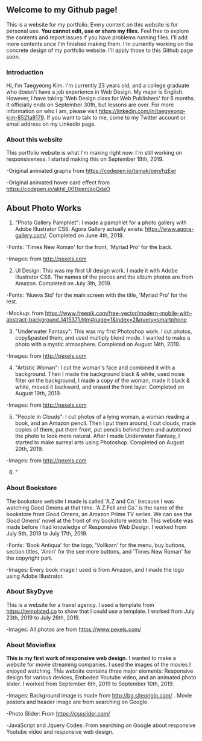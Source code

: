 ## Welcome to my Github page!

This is a website for my portfolio. Every content on this website is for personal use. **You cannot edit, use or share my files.** Feel free to explore the contents and report issues if you have problems running files. I'll add more contents once I'm finished making them. I'm currently working on the concrete design of my portfolio website. I'll apply those to this Github page soon.

### Introduction
Hi, I'm Taegyeong Kim. I'm currently 23 years old, and a college graduate who doesn't have a job experience in Web Design. My major is English. However, I have taking 'Web Design class for Web Publishers' for 6 months. It officially ends on September 30th, but lessons are over. For more information on who I am, please visit https://linkedin.com/in/taegyeong-kim-8521a8179. If you want to talk to me, come to my Twitter account or email address on my LinkedIn page.

### About this website
This portfolio website is what I'm making right now. I'm still working on responsiveness. I started making this on September 19th, 2019.

-Original animated graphs from https://codepen.io/tamak/pen/hzEer

-Original animated hover card effect from https://codepen.io/akhil_001/pen/zoQdaO

## About Photo Works
1. "Photo Gallery Pamphlet": I made a pamphlet for a photo gallery with Adobe Illustrator CS6. Agora Gallery actually exists: https://www.agora-gallery.com/. Completed on June 4th, 2019.

-Fonts: 'Times New Roman' for the front, 'Myriad Pro' for the back.

-Images: from http://pexels.com

2. UI Design: This was my first UI design work. I made it with Adobe Illustrator CS6. The names of the pieces and the album photos are from Amazon. Completed on July 3th, 2019.

-Fonts: 'Nueva Std' for the main screen with the title, 'Myriad Pro' for the rest.

-Mockup: from https://www.freepik.com/free-vector/modern-mobile-with-abstract-background_1415371.htm#page=1&index=2&query=smartphone

3. "Underwater Fantasy": This was my first Photoshop work. I cut photos, copy&pasted them, and used multiply blend mode. I wanted to make a photo with a mystic atmosphere. Completed on August 14th, 2019.

-Images: from http://pexels.com

4. "Artistic Woman": I cut the woman's face and combined it with a background. Then I made the background black & white, used noise filter on the background, I made a copy of the woman, made it black & white, moved it backward, and erased the front layer. Completed on August 19th, 2019.

-Images: from http://pexels.com

5. "People In Clouds": I cut photos of a lying woman, a woman reading a book, and an Amazon pencil. Then I put them around, I cut clouds, made copies of them, put them front, put pencils behind them and autotoned the photo to look more natural. After I made Underwater Fantasy, I started to make surreal arts using Photoshop. Completed on August 20th, 2019.

-Images: from http://pexels.com

6. "
### About Bookstore
The bookstore website I made is called 'A.Z and Co.' because I was watching Good Omens at that time. 'A.Z.Fell and Co.' is the name of the bookstore from Good Omens, an Amazon Prime TV series. We can see the Good Omens' novel at the front of my bookstore website. This website was made before I had knowledge of Responsive Web Design. I worked from July 9th, 2019 to July 17th, 2019.

-Fonts: 'Book Antiqua' for the logo, 'Vollkorn' for the menu, buy buttons, section titles, 'Amiri' for the see more buttons, and 'Times New Roman' for the copyright part.

-Images: Every book image I used is from Amazon, and I made the logo using Adobe Illustrator.

### About SkyDyve
This is a website for a travel agency. I used a template from https://templated.co to show that I could use a template. I worked from July 23th, 2019 to July 26th, 2019.

-Images: All photos are from https://www.pexels.com/

### About Movieflex
**This is my first work of responsive web design.** I wanted to make a website for movie streaming companies. I used the images of the movies I enjoyed watching. This website contains three major elements: Responsive design for various devices, Embeded Youtube video, and an animated photo slider. I worked from September 6th, 2019 to September 10th, 2019.

-Images: Background image is made from http://bg.siteorigin.com/ . Movie posters and header image are from searching on Google.

-Photo Slider: From https://cssslider.com/

-JavaScript and Jquery Codes: From searching on Google about responsive Youtube video and responsive web design.

